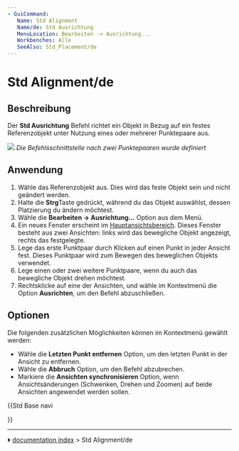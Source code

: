 ```yaml
---
- GuiCommand:
   Name: Std Alignment
   Name/de: Std Ausrichtung
   MenuLocation: Bearbeiten -> Ausrichtung...
   Workbenches: Alle
   SeeAlso: Std_Placement/de
---
```


# Std Alignment/de



## Beschreibung

Der **Std Ausrichtung** Befehl richtet ein Objekt in Bezug auf ein festes Referenzobjekt unter Nutzung eines oder mehrerer Punktepaare aus.

![](images/Std_Alignment_example.png ) 
*Die Befehlsschnittstelle nach zwei Punktepaaren wurde definiert*



## Anwendung

1.  Wähle das Referenzobjekt aus. Dies wird das feste Objekt sein und nicht geändert werden.
2.  Halte die **Strg**Taste gedrückt, während du das Objekt auswählst, dessen Platzierung du ändern möchtest.
3.  Wähle die **Bearbeiten → Ausrichtung...** Option aus dem Menü.
4.  Ein neues Fenster erscheint im [Hauptansichtsbereich](Main_view_area/de.md). Dieses Fenster besteht aus zwei Ansichten: links wird das bewegliche Objekt angezeigt, rechts das festgelegte.
5.  Lege das erste Punktpaar durch Klicken auf einen Punkt in jeder Ansicht fest. Dieses Punktpaar wird zum Bewegen des beweglichen Objekts verwendet.
6.  Lege einen oder zwei weitere Punktpaare, wenn du auch das bewegliche Objekt drehen möchtest.
7.  Rechtsklicke auf eine der Ansichten, und wähle im Kontextmenü die Option **Ausrichten**, um den Befehl abzuschließen.



## Optionen

Die folgenden zusätzlichen Möglichkeiten können im Kontextmenü gewählt werden:

-   Wähle die **Letzten Punkt entfernen** Option, um den letzten Punkt in der Ansicht zu entfernen.
-   Wähle die **Abbruch** Option, um den Befehl abzubrechen.
-   Markiere die **Ansichten synchronisieren** Option, wenn Ansichtsänderungen (Schwenken, Drehen und Zoomen) auf beide Ansichten angewendet werden sollen.





{{Std Base navi

}}



---
⏵ [documentation index](../README.md) > Std Alignment/de
